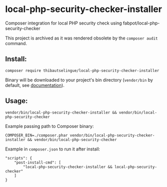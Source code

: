 # local-php-security-checker-installer
Composer integration for local PHP security check using fabpot/local-php-security-checker

This project is archived as it was rendered obsolete by the `composer audit` command.

## Install:

```
composer require thibautselingue/local-php-security-checker-installer
```

Binary will be downloaded to your project's bin directory (`vendor/bin` by default, see [documentation](https://getcomposer.org/doc/articles/vendor-binaries.md#can-vendor-binaries-be-installed-somewhere-other-than-vendor-bin-)).

## Usage:

```
vendor/bin/local-php-security-checker-installer && vendor/bin/local-php-security-checker
```

Example passing path to Composer binary:
```
COMPOSER_BIN=./composer.phar vendor/bin/local-php-security-checker-installer && vendor/bin/local-php-security-checker
```

Example in `composer.json` to run it after install:

```
"scripts": {
    "post-install-cmd": [
        "local-php-security-checker-installer && local-php-security-checker"
    ]
}
```
